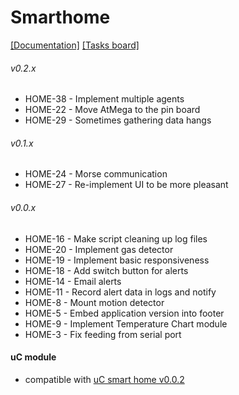 # Smarthome
[[Documentation]]()
[[Tasks board]](https://trello.com/b/QtZlwkhQ/project-smart-home)

###### v0.2.x
* HOME-38 - Implement multiple agents
* HOME-22 - Move AtMega to the pin board
* HOME-29 - Sometimes gathering data hangs

###### v0.1.x
* HOME-24 - Morse communication
* HOME-27 - Re-implement UI to be more pleasant

###### v0.0.x
* HOME-16 - Make script cleaning up log files
* HOME-20 - Implement gas detector 
* HOME-19 - Implement basic responsiveness
* HOME-18 - Add switch button for alerts
* HOME-14 - Email alerts 
* HOME-11 - Record alert data in logs and notify
* HOME-8 - Mount motion detector
* HOME-5 - Embed application version into footer 
* HOME-9 - Implement Temperature Chart module
* HOME-3 - Fix feeding from serial port

#### uC module
* compatible with [uC smart home v0.0.2](https://github.com/oskarszura/smart-home-uc/releases/tag/v0.0.2)
